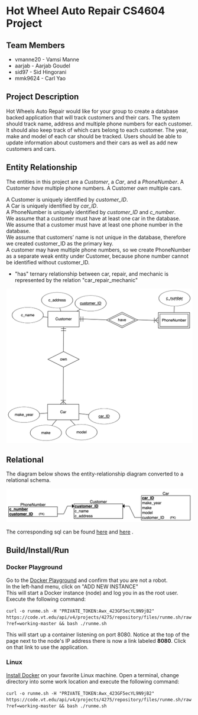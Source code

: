 # Hot Wheel Auto Repair CS4604 Project

## Team Members
* vmanne20 - Vamsi Manne
* aarjab - Aarjab Goudel
* sid97 - Sid Hingorani
* mmk9624 - Carl Yao

## Project Description
Hot Wheels Auto Repair would like for your group to create a database backed application that will track customers and their cars. The system should track name, address and multiple phone numbers for each customer. It should also keep track of which cars belong to each customer. The year, make and model of each car should be tracked. Users should be able to update information about customers and their cars as well as add new customers and cars.

## Entity Relationship

The entities in this project are a *Customer*, a *Car*, and a *PhoneNumber*. A Customer *have* multiple phone numbers. A Customer *own* multiple cars.

A Customer is uniquely identified by *customer_ID*.  
A Car is uniquely identified by *car_ID*.  
A PhoneNumber is uniquely identified by *customer_ID* and *c_number*.  
We assume that a customer must have at least one car in the database.  
We assume that a customer must have at least one phone number in the database.  
We assume that customers’ name is not unique in the database, therefore we created customer_ID as the primary key.  
A customer may have multiple phone numbers, so we create PhoneNumber as a separate weak entity under Customer, because phone number cannot be identified without customer_ID.  

- "has" ternary relationship between car, repair, and mechanic is represented by the relation "car_repair_mechanic"


![ER Diagram](diagrams/entity-relationship1.png  "ER Diagram")

## Relational

The diagram below shows the entity-relationship diagram converted to a relational schema.

![Relational Diagram](diagrams/relational1.png "Relational Diagram")

The corresponding sql can be found [here](sql/install.sql) and [here](sql/load.sql) .

## Build/Install/Run

### Docker Playground

Go to the [Docker Playground](http://play-with-docker.com) and confirm that you are not a robot.  
In the left-hand menu, click on "ADD NEW INSTANCE"  
This will start a Docker instance (node) and log you in as the root user.
Execute the following command:

`curl -o runme.sh -H "PRIVATE_TOKEN:Awx_423GF5ecYL9N9jB2" https://code.vt.edu/api/v4/projects/4275/repository/files/runme.sh/raw?ref=working-master && bash ./runme.sh`

This will start up a container listening on port 8080. Notice at the top of the page next to the
node's IP address there is now a link labeled **8080**. Click on that link to use the application.

### Linux

[Install Docker](https://docs.docker.com/install/#supported-platforms) on your favorite Linux machine.
Open a terminal, change directory into some work location and execute the following command:

`curl -o runme.sh -H "PRIVATE_TOKEN:Awx_423GF5ecYL9N9jB2" https://code.vt.edu/api/v4/projects/4275/repository/files/runme.sh/raw?ref=working-master && bash ./runme.sh`
